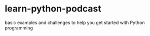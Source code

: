 # learn-python-podcast
basic examples and challenges to help you get started with Python programming
